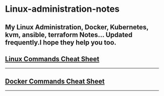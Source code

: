 # Linux-administration-notes
My Linux Administration, Docker, Kubernetes, kvm, ansible, terraform Notes...
Updated frequently.I hope they help you too.
---
## [Linux Commands Cheat Sheet](https://github.com/subodh-r-gupta/Linux-administration-notes/blob/main/Linux-commands-cheat-sheet.md)

---
## [Docker Commands Cheat Sheet](https://github.com/subodh-r-gupta/Art-of-Linux/blob/main/docker-commands-cheat-sheet.md)
---
